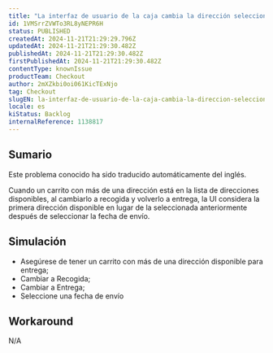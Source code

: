 ```yaml
---
title: "La interfaz de usuario de la caja cambia la dirección seleccionada cuando hay más de 1 dirección disponible."
id: 1VMSrrZVWTo3RL8yNEPR6H
status: PUBLISHED
createdAt: 2024-11-21T21:29:29.796Z
updatedAt: 2024-11-21T21:29:30.482Z
publishedAt: 2024-11-21T21:29:30.482Z
firstPublishedAt: 2024-11-21T21:29:30.482Z
contentType: knownIssue
productTeam: Checkout
author: 2mXZkbi0oi061KicTExNjo
tag: Checkout
slugEN: la-interfaz-de-usuario-de-la-caja-cambia-la-direccion-seleccionada-cuando-hay-mas-de-1-direccion-disponible
locale: es
kiStatus: Backlog
internalReference: 1138817
---
```


## Sumario

<div class="alert alert-info">
  <p>Este problema conocido ha sido traducido automáticamente del inglés.</p>
</div>


Cuando un carrito con más de una dirección está en la lista de direcciones disponibles, al cambiarlo a recogida y volverlo a entrega, la UI considera la primera dirección disponible en lugar de la seleccionada anteriormente después de seleccionar la fecha de envío.


##

## Simulación



- Asegúrese de tener un carrito con más de una dirección disponible para entrega;
- Cambiar a Recogida;
- Cambiar a Entrega;
- Seleccione una fecha de envío


##

## Workaround


N/A




